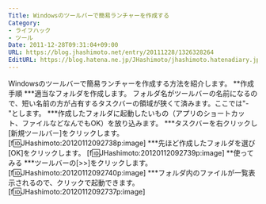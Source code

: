 ```yaml
---
Title: Windowsのツールバーで簡易ランチャーを作成する
Category:
- ライフハック
- ツール
Date: 2011-12-28T09:31:04+09:00
URL: https://blog.jhashimoto.net/entry/20111228/1326328264
EditURL: https://blog.hatena.ne.jp/JHashimoto/jhashimoto.hatenadiary.jp/atom/entry/12921228815717256927
---
```


Windowsのツールバーで簡易ランチャーを作成する方法を紹介します。
**作成手順
***適当なフォルダを作成します。
フォルダ名がツールバーの名前になるので、短い名前の方が占有するタスクバーの領域が狭くて済みます。ここでは"-"とします。
***作成したフォルダに起動したいもの（アプリのショートカット、ファイルなどなんでもOK）を放り込みます。
***タスクバーを右クリックし[新規ツールバー]をクリックします。
[f:id:JHashimoto:20120112092738p:image]
***先ほど作成したフォルダを選び[OK]をクリックします。
[f:id:JHashimoto:20120112092739p:image]
**使ってみる
***ツールバーの[>>]をクリックします。
[f:id:JHashimoto:20120112092740p:image]
***フォルダ内のファイルが一覧表示されるので、クリックで起動できます。
[f:id:JHashimoto:20120112092737p:image]
